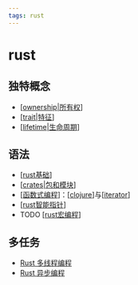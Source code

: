 ```yaml
---
tags: rust
---
```

# rust

## 独特概念

- [[ownership|所有权]]
- [[trait|特征]]
- [[lifetime|生命周期]]

## 语法

- [[rust基础]]
- [[crates|包和模块]]
- [[函数式编程]]：[[clojure]]与[[iterator]]
- [[rust智能指针]]
- TODO [[rust宏编程]]

## 多任务

- [Rust 多线程编程](https://course.rs/advance/concurrency-with-threads/intro.html)
- [Rust 异步编程](https://course.rs/async-rust/async/intro.html)

[//begin]: # "Autogenerated link references for markdown compatibility"
[ownership|所有权]: concept/ownership.md "ownership"
[trait|特征]: concept/trait.md "trait"
[lifetime|生命周期]: concept/lifetime.md "生命周期"
[rust基础]: grammar/rust基础.md "rust基础"
[crates|包和模块]: grammar/crates.md "crates"
[函数式编程]: ../javascript/函数式编程.md "函数式编程"
[clojure]: grammar/clojure.md "闭包"
[iterator]: grammar/iterator.md "迭代器"
[rust智能指针]: grammar/rust智能指针.md "rust智能指针"
[rust宏编程]: grammar/rust宏编程.md "rust宏编程"
[//end]: # "Autogenerated link references"
